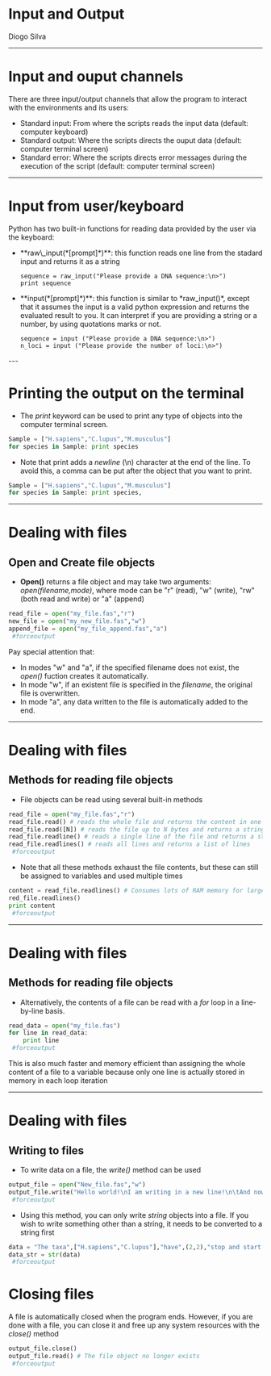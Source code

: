Input and Output
====================
Diogo Silva

---

# Input and ouput channels

There are three input/output channels that allow the program to interact with the environments and its users:

- Standard input: From where the scripts reads the input data (default: computer keyboard)
- Standard output: Where the scripts directs the ouput data (default: computer terminal screen)
- Standard error: Where the scripts directs error messages during the execution of the script (default: computer terminal screen)

---

# Input from user/keyboard

Python has two built-in functions for reading data provided by the user via the keyboard:

<ul>
<li> **raw\_input(*[prompt]*)**: this function reads one line from the stadard input and returns it as a string


	sequence = raw_input("Please provide a DNA sequence:\n>")
	print sequence

<li> **input(*[prompt]*)**: this function is similar to *raw_input()*, except that it assumes the input is a valid python expression and returns the evaluated result to you. It can interpret if you are providing a string or a number, by using quotations marks or not.

	sequence = input ("Please provide a DNA sequence:\n>")
	n_loci = input ("Please provide the number of loci:\n>")

</ul>
---

# Printing the output on the terminal

- The *print* keyword can be used to print any type of objects into the computer terminal screen. 

```python
Sample = ["H.sapiens","C.lupus","M.musculus"]
for species in Sample: print species
```

- Note that print adds a *newline* (\n) character at the end of the line. To avoid this, a comma can be put after the object that you want to print.

```python
Sample = ["H.sapiens","C.lupus","M.musculus"]
for species in Sample: print species,
```

---

# Dealing with files

## Open and Create file objects

- **Open()** returns a file object and may take two arguments: *open(filename,mode)*, where mode can be "r" (read), "w" (write), "rw" (both read and write) or "a" (append)

```python
read_file = open("my_file.fas","r")
new_file = open("my_new_file.fas","w")
append_file = open("my_file_append.fas","a")
 #forceoutput
```

Pay special attention that:

- In modes "w" and "a", if the specified filename does not exist, the *open()* fuction creates it automatically.
- In mode "w", if an existent file is specified in the *filename*, the original file is overwritten.
- In mode "a", any data written to the file is automatically added to the end. 

---

# Dealing with files

## Methods for reading file objects

- File objects can be read using several built-in methods

```python
read_file = open("my_file.fas","r")
read_file.read() # reads the whole file and returns the content in one string
read_file.read([N]) # reads the file up to N bytes and returns a string
read_file.readline() # reads a single line of the file and returns a string
read_file.readlines() # reads all lines and returns a list of lines
 #forceoutput
```

- Note that all these methods exhaust the file contents, but these can still be assigned to variables and used multiple times

```python
content = read_file.readlines() # Consumes lots of RAM memory for large files
red_file.readlines()
print content
 #forceoutput
```

---

# Dealing with files

## Methods for reading file objects

- Alternatively, the contents of a file can be read with a *for* loop in a line-by-line basis.

```python
read_data = open("my_file.fas")
for line in read_data:
	print line
 #forceoutput
```

This is also much faster and memory efficient than assigning the whole content of a file to a variable because only one line is actually stored in memory in each loop iteration

---

# Dealing with files

## Writing to files

- To write data on a file, the *write()* method can be used

```python
output_file = open("New_file.fas","w")
output_file.write("Hello world!\nI am writing in a new line!\n\tAnd now it's indented!")
 #forceoutput
```

- Using this method, you can only write *string* objects into a file. If you wish to write something other than a string, it needs to be converted to a string first

```python
data = "The taxa",["H.sapiens","C.lupus"],"have",(2,2),"stop and start codons, respectively"
data_str = str(data)
 #forceoutput
```
	 
# Closing files

A file is automatically closed when the program ends. However, if you are done with a file, you can close it and free up any system resources with the *close()* method

```python
output_file.close()
output_file.read() # The file object no longer exists
 #forceoutput
```
